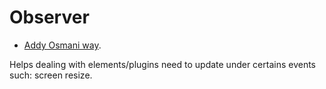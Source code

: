 # Observer
* [Addy Osmani way](https://addyosmani.com/resources/essentialjsdesignpatterns/book/#observerpatternjavascript).

Helps dealing with elements/plugins need to update under certains events such: screen resize.
